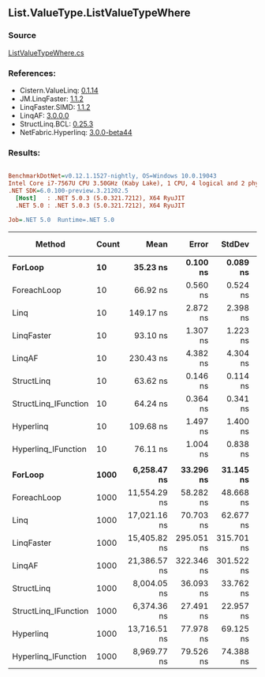 ﻿## List.ValueType.ListValueTypeWhere

### Source
[ListValueTypeWhere.cs](../LinqBenchmarks/List/ValueType/ListValueTypeWhere.cs)

### References:
- Cistern.ValueLinq: [0.1.14](https://www.nuget.org/packages/Cistern.ValueLinq/0.1.14)
- JM.LinqFaster: [1.1.2](https://www.nuget.org/packages/JM.LinqFaster/1.1.2)
- LinqFaster.SIMD: [1.1.2](https://www.nuget.org/packages/LinqFaster.SIMD/1.0.3)
- LinqAF: [3.0.0.0](https://www.nuget.org/packages/LinqAF/3.0.0.0)
- StructLinq.BCL: [0.25.3](https://www.nuget.org/packages/StructLinq.BCL/0.25.3)
- NetFabric.Hyperlinq: [3.0.0-beta44](https://www.nuget.org/packages/NetFabric.Hyperlinq/3.0.0-beta44)

### Results:
``` ini

BenchmarkDotNet=v0.12.1.1527-nightly, OS=Windows 10.0.19043
Intel Core i7-7567U CPU 3.50GHz (Kaby Lake), 1 CPU, 4 logical and 2 physical cores
.NET SDK=6.0.100-preview.3.21202.5
  [Host]   : .NET 5.0.3 (5.0.321.7212), X64 RyuJIT
  .NET 5.0 : .NET 5.0.3 (5.0.321.7212), X64 RyuJIT

Job=.NET 5.0  Runtime=.NET 5.0  

```
|               Method | Count |         Mean |      Error |     StdDev | Ratio | RatioSD |   Gen 0 | Gen 1 | Gen 2 | Allocated |
|--------------------- |------ |-------------:|-----------:|-----------:|------:|--------:|--------:|------:|------:|----------:|
|              **ForLoop** |    **10** |     **35.23 ns** |   **0.100 ns** |   **0.089 ns** |  **1.00** |    **0.00** |       **-** |     **-** |     **-** |         **-** |
|          ForeachLoop |    10 |     66.92 ns |   0.560 ns |   0.524 ns |  1.90 |    0.02 |       - |     - |     - |         - |
|                 Linq |    10 |    149.17 ns |   2.872 ns |   2.398 ns |  4.23 |    0.07 |  0.0880 |     - |     - |     184 B |
|           LinqFaster |    10 |     93.10 ns |   1.307 ns |   1.223 ns |  2.64 |    0.04 |  0.1491 |     - |     - |     312 B |
|               LinqAF |    10 |    230.43 ns |   4.382 ns |   4.304 ns |  6.52 |    0.12 |       - |     - |     - |         - |
|           StructLinq |    10 |     63.62 ns |   0.146 ns |   0.114 ns |  1.81 |    0.01 |  0.0191 |     - |     - |      40 B |
| StructLinq_IFunction |    10 |     64.24 ns |   0.364 ns |   0.341 ns |  1.82 |    0.01 |       - |     - |     - |         - |
|            Hyperlinq |    10 |    109.68 ns |   1.497 ns |   1.400 ns |  3.11 |    0.04 |       - |     - |     - |         - |
|  Hyperlinq_IFunction |    10 |     76.11 ns |   1.004 ns |   0.838 ns |  2.16 |    0.02 |       - |     - |     - |         - |
|                      |       |              |            |            |       |         |         |       |       |           |
|              **ForLoop** |  **1000** |  **6,258.47 ns** |  **33.296 ns** |  **31.145 ns** |  **1.00** |    **0.00** |       **-** |     **-** |     **-** |         **-** |
|          ForeachLoop |  1000 | 11,554.29 ns |  58.282 ns |  48.668 ns |  1.85 |    0.01 |       - |     - |     - |         - |
|                 Linq |  1000 | 17,021.16 ns |  70.703 ns |  62.677 ns |  2.72 |    0.02 |  0.0610 |     - |     - |     184 B |
|           LinqFaster |  1000 | 15,405.82 ns | 295.051 ns | 315.701 ns |  2.46 |    0.06 | 31.2195 |     - |     - |  65,504 B |
|               LinqAF |  1000 | 21,386.57 ns | 322.346 ns | 301.522 ns |  3.42 |    0.05 |       - |     - |     - |         - |
|           StructLinq |  1000 |  8,004.05 ns |  36.093 ns |  33.762 ns |  1.28 |    0.01 |  0.0153 |     - |     - |      40 B |
| StructLinq_IFunction |  1000 |  6,374.36 ns |  27.491 ns |  22.957 ns |  1.02 |    0.01 |       - |     - |     - |         - |
|            Hyperlinq |  1000 | 13,716.51 ns |  77.978 ns |  69.125 ns |  2.19 |    0.01 |       - |     - |     - |         - |
|  Hyperlinq_IFunction |  1000 |  8,969.77 ns |  79.526 ns |  74.388 ns |  1.43 |    0.01 |       - |     - |     - |         - |
